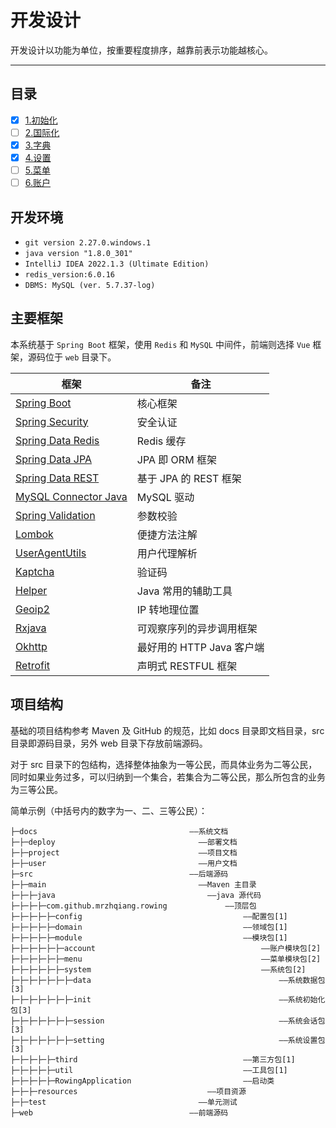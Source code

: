 开发设计
======

开发设计以功能为单位，按重要程度排序，越靠前表示功能越核心。

---

## 目录

- [x] [1.初始化](1.init.md)
- [ ] [2.国际化](2.i18n.md)
- [x] [3.字典](3.dict.md)
- [x] [4.设置](4.setting.md)
- [ ] [5.菜单](5.menu.md)
- [ ] [6.账户](6.account.md)

## 开发环境

- `git version 2.27.0.windows.1`
- `java version "1.8.0_301"`
- `IntelliJ IDEA 2022.1.3 (Ultimate Edition)`
- `redis_version:6.0.16`
- `DBMS: MySQL (ver. 5.7.37-log)`

## 主要框架

本系统基于 `Spring Boot` 框架，使用 `Redis` 和 `MySQL` 中间件，前端则选择 `Vue` 框架，源码位于 `web` 目录下。

| 框架                                                                    | 备注                 |
|-----------------------------------------------------------------------|--------------------|
| [Spring Boot](https://spring.io/projects/spring-boot)                 | 核心框架               |
| [Spring Security](https://spring.io/projects/spring-security)         | 安全认证               |
| [Spring Data Redis](https://spring.io/projects/spring-data-redis)     | Redis 缓存           |
| [Spring Data JPA](https://spring.io/projects/spring-data-jpa)         | JPA 即 ORM 框架       |
| [Spring Data REST](https://spring.io/projects/spring-data-rest)       | 基于 JPA 的 REST 框架   |
| [MySQL Connector Java](https://dev.mysql.com/doc/connector-j/8.0/en/) | MySQL 驱动           |
| [Spring Validation](https://beanvalidation.org/)                      | 参数校验               |
| [Lombok](https://projectlombok.org/)                                  | 便捷方法注解             |
| [UserAgentUtils](https://www.bitwalker.eu/software/user-agent-utils)  | 用户代理解析             |
| [Kaptcha](https://github.com/mrzhqiang/kaptcha-spring-boot-starter)   | 验证码                |
| [Helper](https://github.com/mrzhqiang/helper)                         | Java 常用的辅助工具       |
| [Geoip2](https://dev.maxmind.com/geoip?lang=en)                       | IP 转地理位置           |
| [Rxjava](https://github.com/ReactiveX/RxJava)                         | 可观察序列的异步调用框架       |
| [Okhttp](https://github.com/square/okhttp)                            | 最好用的 HTTP Java 客户端 |
| [Retrofit](https://github.com/square/retrofit)                        | 声明式 RESTFUL 框架     |

## 项目结构

基础的项目结构参考 Maven 及 GitHub 的规范，比如 docs 目录即文档目录，src 目录即源码目录，另外 web 目录下存放前端源码。

对于 src 目录下的包结构，选择整体抽象为一等公民，而具体业务为二等公民，同时如果业务过多，可以归纳到一个集合，若集合为二等公民，那么所包含的业务为三等公民。

简单示例（中括号内的数字为一、二、三等公民）：

```
├─docs                                  ——系统文档
├─├─deploy                                ——部署文档
├─├─project                               ——项目文档
├─├─user                                  ——用户文档
├─src                                   ——后端源码
├─├─main                                  ——Maven 主目录
├─├─├─java                                  ——java 源代码
├─├─├─├─com.github.mrzhqiang.rowing             ——顶层包
├─├─├─├─├─config                                    ——配置包[1]
├─├─├─├─├─domain                                    ——领域包[1]
├─├─├─├─├─module                                    ——模块包[1]
├─├─├─├─├─├─account                                     ——账户模块包[2]
├─├─├─├─├─├─menu                                        ——菜单模块包[2]
├─├─├─├─├─├─system                                      ——系统包[2]
├─├─├─├─├─├─├─data                                          ——系统数据包[3]
├─├─├─├─├─├─├─init                                          ——系统初始化包[3]
├─├─├─├─├─├─├─session                                       ——系统会话包[3]
├─├─├─├─├─├─├─setting                                       ——系统设置包[3]
├─├─├─├─├─third                                     ——第三方包[1]
├─├─├─├─├─util                                      ——工具包[1]
├─├─├─├─├─RowingApplication                         ——启动类
├─├─├─resources                             ——项目资源
├─├─test                                  ——单元测试
├─web                                   ——前端源码
```
